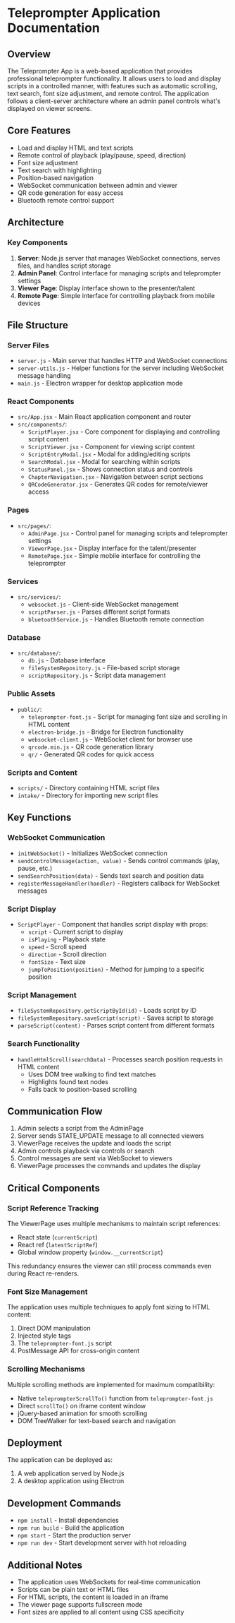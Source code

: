 # Teleprompter Application Documentation

## Overview

The Teleprompter App is a web-based application that provides professional teleprompter functionality. It allows users to load and display scripts in a controlled manner, with features such as automatic scrolling, text search, font size adjustment, and remote control. The application follows a client-server architecture where an admin panel controls what's displayed on viewer screens.

## Core Features

- Load and display HTML and text scripts
- Remote control of playback (play/pause, speed, direction)
- Font size adjustment
- Text search with highlighting
- Position-based navigation
- WebSocket communication between admin and viewer
- QR code generation for easy access
- Bluetooth remote control support

## Architecture

### Key Components

1. **Server**: Node.js server that manages WebSocket connections, serves files, and handles script storage
2. **Admin Panel**: Control interface for managing scripts and teleprompter settings
3. **Viewer Page**: Display interface shown to the presenter/talent
4. **Remote Page**: Simple interface for controlling playback from mobile devices

## File Structure

### Server Files

- `server.js` - Main server that handles HTTP and WebSocket connections
- `server-utils.js` - Helper functions for the server including WebSocket message handling
- `main.js` - Electron wrapper for desktop application mode

### React Components

- `src/App.jsx` - Main React application component and router
- `src/components/`:
  - `ScriptPlayer.jsx` - Core component for displaying and controlling script content
  - `ScriptViewer.jsx` - Component for viewing script content
  - `ScriptEntryModal.jsx` - Modal for adding/editing scripts
  - `SearchModal.jsx` - Modal for searching within scripts
  - `StatusPanel.jsx` - Shows connection status and controls
  - `ChapterNavigation.jsx` - Navigation between script sections
  - `QRCodeGenerator.jsx` - Generates QR codes for remote/viewer access

### Pages

- `src/pages/`:
  - `AdminPage.jsx` - Control panel for managing scripts and teleprompter settings
  - `ViewerPage.jsx` - Display interface for the talent/presenter
  - `RemotePage.jsx` - Simple mobile interface for controlling the teleprompter

### Services

- `src/services/`:
  - `websocket.js` - Client-side WebSocket management
  - `scriptParser.js` - Parses different script formats
  - `bluetoothService.js` - Handles Bluetooth remote connection

### Database

- `src/database/`:
  - `db.js` - Database interface
  - `fileSystemRepository.js` - File-based script storage
  - `scriptRepository.js` - Script data management

### Public Assets

- `public/`:
  - `teleprompter-font.js` - Script for managing font size and scrolling in HTML content
  - `electron-bridge.js` - Bridge for Electron functionality
  - `websocket-client.js` - WebSocket client for browser use
  - `qrcode.min.js` - QR code generation library
  - `qr/` - Generated QR codes for quick access

### Scripts and Content

- `scripts/` - Directory containing HTML script files
- `intake/` - Directory for importing new script files

## Key Functions

### WebSocket Communication

- `initWebSocket()` - Initializes WebSocket connection
- `sendControlMessage(action, value)` - Sends control commands (play, pause, etc.)
- `sendSearchPosition(data)` - Sends text search and position data
- `registerMessageHandler(handler)` - Registers callback for WebSocket messages

### Script Display

- `ScriptPlayer` - Component that handles script display with props:
  - `script` - Current script to display
  - `isPlaying` - Playback state
  - `speed` - Scroll speed
  - `direction` - Scroll direction
  - `fontSize` - Text size
  - `jumpToPosition(position)` - Method for jumping to a specific position

### Script Management

- `fileSystemRepository.getScriptById(id)` - Loads script by ID
- `fileSystemRepository.saveScript(script)` - Saves script to storage
- `parseScript(content)` - Parses script content from different formats

### Search Functionality

- `handleHtmlScroll(searchData)` - Processes search position requests in HTML content
  - Uses DOM tree walking to find text matches
  - Highlights found text nodes
  - Falls back to position-based scrolling

## Communication Flow

1. Admin selects a script from the AdminPage
2. Server sends STATE_UPDATE message to all connected viewers
3. ViewerPage receives the update and loads the script
4. Admin controls playback via controls or search
5. Control messages are sent via WebSocket to viewers
6. ViewerPage processes the commands and updates the display

## Critical Components

### Script Reference Tracking

The ViewerPage uses multiple mechanisms to maintain script references:
- React state (`currentScript`)
- React ref (`latestScriptRef`)
- Global window property (`window.__currentScript`)

This redundancy ensures the viewer can still process commands even during React re-renders.

### Font Size Management

The application uses multiple techniques to apply font sizing to HTML content:
1. Direct DOM manipulation
2. Injected style tags
3. The `teleprompter-font.js` script 
4. PostMessage API for cross-origin content

### Scrolling Mechanisms

Multiple scrolling methods are implemented for maximum compatibility:
- Native `teleprompterScrollTo()` function from `teleprompter-font.js`
- Direct `scrollTo()` on iframe content window
- jQuery-based animation for smooth scrolling
- DOM TreeWalker for text-based search and navigation

## Deployment

The application can be deployed as:
1. A web application served by Node.js
2. A desktop application using Electron

## Development Commands

- `npm install` - Install dependencies
- `npm run build` - Build the application
- `npm start` - Start the production server
- `npm run dev` - Start development server with hot reloading

## Additional Notes

- The application uses WebSockets for real-time communication
- Scripts can be plain text or HTML files
- For HTML scripts, the content is loaded in an iframe
- The viewer page supports fullscreen mode
- Font sizes are applied to all content using CSS specificity
